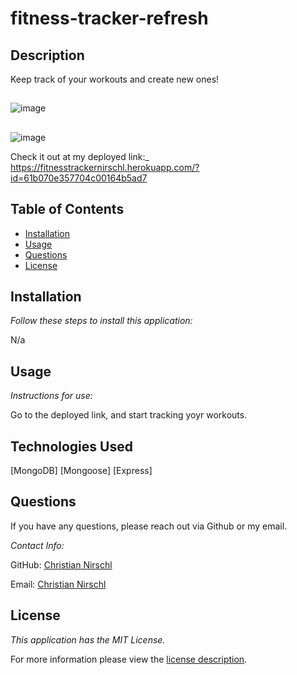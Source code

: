 # fitness-tracker-refresh


## Description

Keep track of your workouts and create new ones!
##
![image](https://user-images.githubusercontent.com/89895612/145165287-8fce43da-8f6e-423c-bb64-89852c2105f5.png)

##

![image](https://user-images.githubusercontent.com/89895612/145165430-7c362878-d6d5-45ef-bcd0-4ba8a7f23149.png)

Check it out at my deployed link:_
https://fitnesstrackernirschl.herokuapp.com/?id=61b070e357704c00164b5ad7




## Table of Contents
  * [Installation](#installation)
  * [Usage](#usage)
  * [Questions](#questions)
  * [License](#license)
    
    
## Installation
    
  _Follow these steps to install this application:_

  N/a
      
## Usage

  _Instructions for use:_

  Go to the deployed link, and start tracking yoyr workouts. 

## Technologies Used
  [MongoDB]
  [Mongoose]
  [Express]
## Questions
      
  If you have any questions, please reach out via Github or my email.
  
  _Contact Info:_

  GitHub: 
          [Christian Nirschl](https://github.com/ChrisNirschl1)

  Email: 
         [Christian Nirschl](mailto:christiannirschl6@gmail.com)
    
## License

      
  _This application has the MIT License._
      
  For more information please view the [license description](https://choosealicense.com/licenses/MIT).